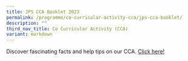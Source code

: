 ```yaml
---
title: JPS CCA Booklet 2023
permalink: /programme/co-curricular-activity-cca/jps-cca-booklet/
description: ""
third_nav_title: Co Curricular Activity (CCA)
variant: markdown
---
```

Discover fascinating facts and help tips on our CCA.  [Click here!](/files/cca%20booklet%202023%20updated.pdf)